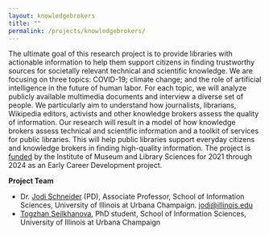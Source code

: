 ```yaml
---
layout: knowledgebrokers
title: ""
permalink: /projects/knowledgebrokers/
---
```


The ultimate goal of this research project is to provide libraries with actionable information to help them support citizens in finding trustworthy sources for societally relevant technical and scientific knowledge. We are focusing on three topics: COVID-19; climate change; and the role of artificial intelligence in the future of human labor. For each topic, we will analyze publicly available multimedia documents and interview a diverse set of people. We particularly aim to understand how journalists, librarians, Wikipedia editors, activists and other knowledge brokers assess the quality of information. Our research will result in a model of how knowledge brokers assess technical and scientific information and a toolkit of services for public libraries. This will help public libraries support everyday citizens and knowledge brokers in finding high-quality information. The project is [funded](https://imls.gov/grants/awarded/re-250162-ols-21) by the Institute of Museum and Library Sciences for 2021 through 2024 as an Early Career Development project.

**Project Team**

* Dr. [Jodi Schneider](https://ischool.illinois.edu/people/jodi-schneider) (PD), Associate Professor, School of Information Sciences, University of Illinois at Urbana Champaign. jodi@illinois.edu
* [Togzhan Seilkhanova](https://ischool.illinois.edu/people/togzhan-seilkhanova), PhD student, School of Information Sciences, University of Illinois at Urbana Champaign
